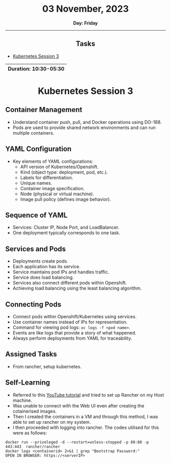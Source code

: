 <div align="center">

# 03 November, 2023
**Day: Friday**

____________________________

## Tasks
</div>

- [Kubernetes Session 3](#kubernetes-session-3)

|**Duration: 10:30-05:30**|
|-------------------------|

<div align="center">

# Kubernetes Session 3
</div>

## Container Management

- Understand container push, pull, and Docker operations using DO-188.
- Pods are used to provide shared network environments and can run multiple containers.

## YAML Configuration

- Key elements of YAML configurations:
  - API version of Kubernetes/Openshift.
  - Kind (object type: deployment, pod, etc.).
  - Labels for differentiation.
  - Unique names.
  - Container image specification.
  - Node (physical or virtual machine).
  - Image pull policy (defines image behavior).

## Sequence of YAML

- Services: Cluster IP, Node Port, and LoadBalancer.
- One deployment typically corresponds to one task.

## Services and Pods

- Deployments create pods.
- Each application has its service.
- Service maintains pod IPs and handles traffic.
- Service does load balancing.
- Services also connect different pods within Openshift.
- Achieving load balancing using the least balancing algorithm.

## Connecting Pods

- Connect pods within Openshift/Kubernetes using services.
- Use container names instead of IPs for representation.
- Command for viewing pod logs: `oc logs -f <pod name>`.
- Events are like logs that provide a story of what happened.
- Always perform deployments from YAML for traceability.

## Assigned Tasks
- From rancher, setup kubernetes.

## Self-Learning
- Referred to this [YouTube tutorial](https://www.youtube.com/watch?v=uBgMbO0c9a4) and tried to set up Rancher on my Host machine.
- Was unable to connect with the Web UI even after creating the cotainerised images.
- Then I created the containers in a VM and through this method, I was able to set up rancher on my system.
- I then proceeded with logging into rancher. The codes utilised for this were as follows:
```
docker run --priveleged -d --restart=unless-stopped -p 80:80 -p 443:443  rancher/rancher
docker logs <containerid> 2>&1 | grep "Bootstrap Password:"
OPEN IN BROWSER: https://<serverIP>
``` 
